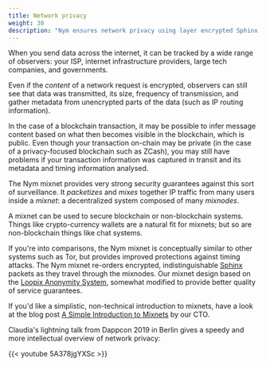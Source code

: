 ```yaml
---
title: Network privacy
weight: 30
description: "Nym ensures network privacy using layer encrypted Sphinx packets and a Loopix mixnet."
---
```


When you send data across the internet, it can be tracked by a wide range of observers: your ISP, internet infrastructure providers, large tech companies, and governments.

Even if the *content* of a network request is encrypted, observers can still see that data was transmitted, its size, frequency of transmission, and gather metadata from unencrypted parts of the data (such as IP routing information). 

In the case of a blockchain transaction, it may be possible to infer message content based on what then becomes visible in the blockchain, which is public. Even though your transaction on-chain may be private (in the case of a privacy-focused blockchain such as ZCash), you may still have problems if your transaction information was captured in transit and its metadata and timing information analysed.

The Nym mixnet provides very strong security guarantees against this sort of surveillance. It *packetizes* and *mixes* together IP traffic from many users inside a *mixnet*: a decentralized system composed of many *mixnodes*.

A mixnet can be used to secure blockchain or non-blockchain systems. Things like crypto-currency wallets are a natural fit for mixnets; but so are non-blockchain things like chat systems.

If you're into comparisons, the Nym mixnet is conceptually similar to other systems such as Tor, but provides improved protections against timing attacks. The Nym mixnet re-orders encrypted, indistinguishable [Sphinx](https://cypherpunks.ca/~iang/pubs/Sphinx_Oakland09.pdf) packets as they travel through the mixnodes. Our mixnet design based on the [Loopix Anonymity System](https://arxiv.org/abs/1703.00536), somewhat modified to provide better quality of service guarantees.

If you'd like a simplistic, non-technical introduction to mixnets, have a look at the blog post [A Simple Introduction to Mixnets](https://constructiveproof.com/posts/2020-02-17-a-simple-introduction-to-mixnets/) by our CTO.

Claudia's lightning talk from Dappcon 2019 in Berlin gives a speedy and more intellectual overview of network privacy:

{{< youtube 5A378jgYXSc >}}
